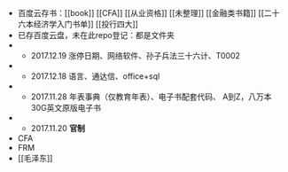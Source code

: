 * 百度云存书：[[book]] [[CFA]] [[从业资格]] [[未整理]] [[金融类书籍]] [[二十六本经济学入门书单]] [[投行四大]]
* 已存百度云盘，未在此repo登记：都是文件夹
* * 2017.12.19 涨停日期、网络软件、孙子兵法三十六计、T0002 
* * 2017.12.18 语言、通达信、office+sql
* * 2017.11.28 年表事典（仅教育年表）、电子书配套代码、   A到Z，八万本30G英文原版电子书
* * 2017.11.20 **官制**
* CFA
* FRM
* [[毛泽东]]